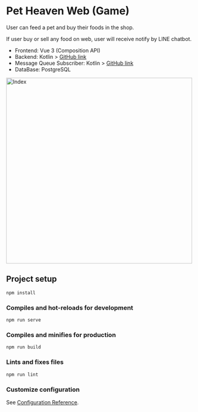 # Pet Heaven Web (Game)

User can feed a pet and buy their foods in the shop.

If user buy or sell any food on web, user will receive notify by LINE chatbot.

* Frontend: Vue 3 (Composition API)
* Backend: Kotlin > [GitHub link](https://github.com/Bravakaikai/pet-heaven-api)
* Message Queue Subscriber: Kotlin > [GitHub link](https://github.com/Bravakaikai/pet-heaven-notify)
* DataBase: PostgreSQL

<img alt="Index" src="https://user-images.githubusercontent.com/39983900/170006280-39c372c9-d48a-49d4-adf8-f625174ff207.png" style="width:500px" />


## Project setup
```
npm install
```

### Compiles and hot-reloads for development
```
npm run serve
```

### Compiles and minifies for production
```
npm run build
```

### Lints and fixes files
```
npm run lint
```

### Customize configuration
See [Configuration Reference](https://cli.vuejs.org/config/).
